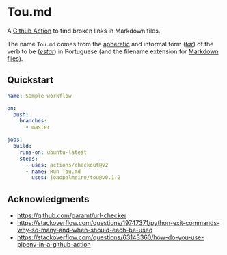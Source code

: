 # Tou.md

A [Github Action](https://docs.github.com/en/actions) to find broken links in Markdown files.

The name `Tou.md` comes from the [apheretic](https://en.wiktionary.org/wiki/apheresis) and informal form ([_tar_](https://www.flip.pt/Duvidas-Linguisticas/Duvida-Linguistica/DID/1878)) of the verb to be ([_estar_](https://en.wiktionary.org/wiki/estar#Portuguese)) in Portuguese (and the filename extension for [Markdown files](https://en.wikipedia.org/wiki/Markdown)).

## Quickstart

```yml
name: Sample workflow

on:
  push:
    branches:
      - master

jobs:
  build:
    runs-on: ubuntu-latest
    steps:
      - uses: actions/checkout@v2
      - name: Run Tou.md
        uses: joaopalmeiro/tou@v0.1.2
```

## Acknowledgments

- https://github.com/paramt/url-checker
- https://stackoverflow.com/questions/19747371/python-exit-commands-why-so-many-and-when-should-each-be-used
- https://stackoverflow.com/questions/63143360/how-do-you-use-pipenv-in-a-github-action
